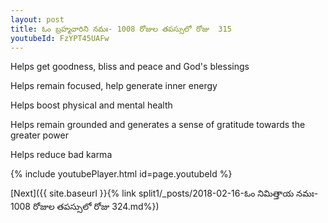 ```yaml
---
layout: post
title: ఓం బ్రహ్మచారిని నమః- 1008 రోజుల తపస్సులో రోజు  315
youtubeId: FzYPT45UAFw
---
```

 
 
Helps get goodness, bliss and peace and God's blessings
 
Helps remain focused, help generate inner energy 
 
Helps boost physical and mental health 
 
Helps remain grounded and generates a sense of gratitude towards the greater power 
 
Helps reduce bad karma
 
 
 
 


{% include youtubePlayer.html id=page.youtubeId %}
 
[Next]({{ site.baseurl }}{% link  split1/_posts/2018-02-16-ఓం నిమిత్తాయ నమః- 1008 రోజుల తపస్సులో రోజు  324.md%})
 
